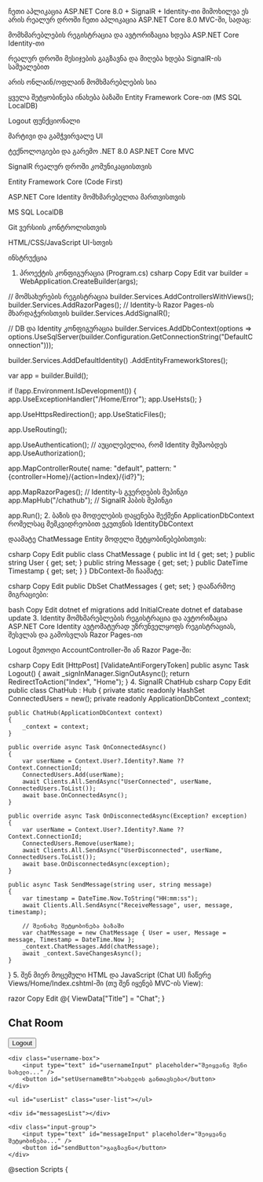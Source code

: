 ჩეთი აპლიკაცია ASP.NET Core 8.0 + SignalR + Identity-თი
მიმოხილვა
ეს არის რეალურ დროში ჩეთი აპლიკაცია ASP.NET Core 8.0 MVC-ში, სადაც:

მომხმარებლების რეგისტრაცია და ავტორიზაცია ხდება ASP.NET Core Identity-თი

რეალურ დროში მესიჯების გაგზავნა და მიღება ხდება SignalR-ის საშუალებით

არის ონლაინ/ოფლაინ მომხმარებლების სია

ყველა შეტყობინება ინახება ბაზაში Entity Framework Core-ით (MS SQL LocalDB)

Logout ფუნქციონალი

მარტივი და გამჭვირვალე UI

ტექნოლოგიები და გარემო
.NET 8.0 ASP.NET Core MVC

SignalR რეალურ დროში კომუნიკაციისთვის

Entity Framework Core (Code First)

ASP.NET Core Identity მომხმარებელთა მართვისთვის

MS SQL LocalDB

Git ვერსიის კონტროლისთვის

HTML/CSS/JavaScript UI-სთვის

ინსტრუქცია
1. პროექტის კონფიგურაცია (Program.cs)
csharp
Copy
Edit
var builder = WebApplication.CreateBuilder(args);

// მომსახურების რეგისტრაცია
builder.Services.AddControllersWithViews();
builder.Services.AddRazorPages();  // Identity-ს Razor Pages-ის მხარდაჭერისთვის
builder.Services.AddSignalR();

// DB და Identity კონფიგურაცია
builder.Services.AddDbContext<ApplicationDbContext>(options =>
    options.UseSqlServer(builder.Configuration.GetConnectionString("DefaultConnection")));

builder.Services.AddDefaultIdentity<IdentityUser>()
    .AddEntityFrameworkStores<ApplicationDbContext>();

var app = builder.Build();

if (!app.Environment.IsDevelopment())
{
    app.UseExceptionHandler("/Home/Error");
    app.UseHsts();
}

app.UseHttpsRedirection();
app.UseStaticFiles();

app.UseRouting();

app.UseAuthentication();  // აუცილებელია, რომ Identity მუშაობდეს
app.UseAuthorization();

app.MapControllerRoute(
    name: "default",
    pattern: "{controller=Home}/{action=Index}/{id?}");

app.MapRazorPages();  // Identity-ს გვერდების მეპინგი
app.MapHub<ChatHub>("/chathub");  // SignalR ჰაბის მეპინგი

app.Run();
2. ბაზის და მოდელების დაყენება
შექმენი ApplicationDbContext რომელსაც მემკვიდრეობით ეკუთვნის IdentityDbContext

დაამატე ChatMessage Entity მოდელი შეტყობინებებისთვის:

csharp
Copy
Edit
public class ChatMessage
{
    public int Id { get; set; }
    public string User { get; set; }
    public string Message { get; set; }
    public DateTime Timestamp { get; set; }
}
DbContext-ში ჩაამატე:

csharp
Copy
Edit
public DbSet<ChatMessage> ChatMessages { get; set; }
დააწარმოე მიგრაციები:

bash
Copy
Edit
dotnet ef migrations add InitialCreate
dotnet ef database update
3. Identity მომხმარებლების რეგისტრაცია და ავტორიზაცია
ASP.NET Core Identity ავტომატურად უზრუნველყოფს რეგისტრაციას, შესვლას და გამოსვლას Razor Pages-ით

Logout მეთოდი AccountController-ში ან Razor Page-ში:

csharp
Copy
Edit
[HttpPost]
[ValidateAntiForgeryToken]
public async Task<IActionResult> Logout()
{
    await _signInManager.SignOutAsync();
    return RedirectToAction("Index", "Home");
}
4. SignalR ChatHub
csharp
Copy
Edit
public class ChatHub : Hub
{
    private static readonly HashSet<string> ConnectedUsers = new();
    private readonly ApplicationDbContext _context;

    public ChatHub(ApplicationDbContext context)
    {
        _context = context;
    }

    public override async Task OnConnectedAsync()
    {
        var userName = Context.User?.Identity?.Name ?? Context.ConnectionId;
        ConnectedUsers.Add(userName);
        await Clients.All.SendAsync("UserConnected", userName, ConnectedUsers.ToList());
        await base.OnConnectedAsync();
    }

    public override async Task OnDisconnectedAsync(Exception? exception)
    {
        var userName = Context.User?.Identity?.Name ?? Context.ConnectionId;
        ConnectedUsers.Remove(userName);
        await Clients.All.SendAsync("UserDisconnected", userName, ConnectedUsers.ToList());
        await base.OnDisconnectedAsync(exception);
    }

    public async Task SendMessage(string user, string message)
    {
        var timestamp = DateTime.Now.ToString("HH:mm:ss");
        await Clients.All.SendAsync("ReceiveMessage", user, message, timestamp);

        // შეინახე შეტყობინება ბაზაში
        var chatMessage = new ChatMessage { User = user, Message = message, Timestamp = DateTime.Now };
        _context.ChatMessages.Add(chatMessage);
        await _context.SaveChangesAsync();
    }
}
5. შენ მიერ მოცემული HTML და JavaScript (Chat UI)
ჩაწერე Views/Home/Index.cshtml-ში (თუ შენ იყენებ MVC-ის View):

razor
Copy
Edit
@{
    ViewData["Title"] = "Chat";
}

<!-- Google Fonts და CSS სტილები შენ მიერ მოცემულია სრულად -->

<div class="chat-container">
    <div class="chat-header">
        <h2>Chat Room</h2>
        <form asp-controller="Account" asp-action="Logout" method="post">
            <button id="logoutButton" type="submit">Logout</button>
        </form>
    </div>

    <div class="username-box">
        <input type="text" id="usernameInput" placeholder="შეიყვანე შენი სახელი..." />
        <button id="setUsernameBtn">სახელის განთავსება</button>
    </div>

    <ul id="userList" class="user-list"></ul>

    <div id="messagesList"></div>

    <div class="input-group">
        <input type="text" id="messageInput" placeholder="შეიყვანე შეტყობინება..." />
        <button id="sendButton">გაგზავნა</button>
    </div>
</div>

@section Scripts {
    <script src="https://cdnjs.cloudflare.com/ajax/libs/microsoft-signalr/7.0.5/signalr.min.js"></script>
    <script>
        let currentUserName = localStorage.getItem("chatUsername") || "";

        const connection = new signalR.HubConnectionBuilder()
            .withUrl("/chathub")
            .build();

        connection.on("ReceiveMessage", (user, message, time) => {
            const msg = document.createElement("div");
            msg.classList.add("message");
            msg.innerHTML = `<strong>${user || "Unknown"} [${time}]:</strong> ${message}`;
            document.getElementById("messagesList").appendChild(msg);
            document.getElementById("messagesList").scrollTop = messagesList.scrollHeight;
        });

        connection.on("UserConnected", (user, users) => updateUsers(users));
        connection.on("UserDisconnected", (user, users) => updateUsers(users));

        connection.start().catch(err => console.error(err.toString()));

        document.getElementById("sendButton").addEventListener("click", () => {
            const message = document.getElementById("messageInput").value;
            if (message.trim() !== "") {
                connection.invoke("SendMessage", currentUserName || "Anonymous", message)
                    .catch(err => console.error(err.toString()));
                document.getElementById("messageInput").value = "";
            }
        });

        function updateUsers(users) {
            const ul = document.getElementById("userList");
            ul.innerHTML = "";
            users.forEach(u => {
                const li = document.createElement("li");
                li.innerHTML = `<span class="user-status online"></span>${u || "Anonymous"}`;
                ul.appendChild(li);
            });
        }

        document.getElementById("setUsernameBtn").addEventListener("click", () => {
            const input = document.getElementById("usernameInput").value.trim();
            if (input) {
                currentUserName = input;
                localStorage.setItem("chatUsername", input);
                alert("სახელი დარეგისტრირდა: " + currentUserName);
            }
        });

        window.addEventListener("DOMContentLoaded", () => {
            if (currentUserName) {
                document.getElementById("usernameInput").value = currentUserName;
            }
        });
    </script>
}
6. მოკლე ახსნა:
SignalR: იძახებ შენს ChatHub-ს რეალურ დროში, გირეკავ SendMessage ფუნქციას და იღებ მესიჯებს

Identity: მართავს მომხმარებლების რეგისტრაციას, ავტორიზაციას და ლოგაუთს

EF Core: ინახავს ყველა მესიჯს ბაზაში

UI: სუფთა და მარტივი, მომხმარებლის სახელის შეყვანა და მესიჯების გაგზავნა/მიღება

Online Users: იცვლება მომხმარებელთა სია რეალურ დროში, როგორც მომხმარებლები კავშირობენ/გაშვებიან

7. როგორ აწარმოო პროექტი
დააყენე appsettings.json-ში შენი LocalDB-ის დაკავშირების სტრიქონი

გადაჰყევი მიგრაციებს:

bash
Copy
Edit
dotnet ef database update
შემდეგ ჩართე:

bash
Copy
Edit
dotnet run
გადადი ბრაუზერში https://localhost:5001 (ან შესაბამისი პორტი)

რეგისტრაცია, ჩართვა და ჩეთის გამოყენება

